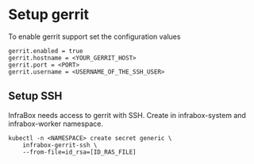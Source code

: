 # Setup gerrit
To enable gerrit support set the configuration values

    gerrit.enabled = true
    gerrit.hostname = <YOUR_GERRIT_HOST>
    gerrit.port = <PORT>
    gerrit.username = <USERNAME_OF_THE_SSH_USER>

## Setup SSH
InfraBox needs access to gerrit with SSH. Create in infrabox-system and infrabox-worker namespace.

    kubectl -n <NAMESPACE> create secret generic \
        infrabox-gerrit-ssh \
        --from-file=id_rsa=[ID_RAS_FILE]



